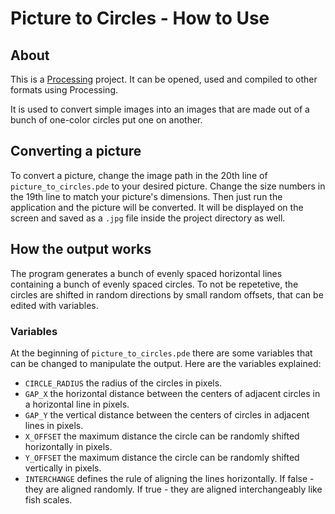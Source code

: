 # Picture to Circles - How to Use

## About

This is a [Processing](https://processing.org) project. It can be opened, used and compiled to other formats using Processing.

It is used to convert simple images into an images that are made out of a bunch of one-color circles put one on another.

## Converting a picture

To convert a picture, change the image path in the 20th line of `picture_to_circles.pde` to your desired picture. Change the size numbers in the 19th line to match your picture's dimensions. Then just run the application and the picture will be converted. It will be displayed on the screen and saved as a `.jpg` file inside the project directory as well.

## How the output works

The program generates a bunch of evenly spaced horizontal lines containing a bunch of evenly spaced circles. To not be repetetive, the circles are shifted in random directions by small random offsets, that can be edited with variables.

### Variables

At the beginning of `picture_to_circles.pde` there are some variables that can be changed to manipulate the output. Here are the variables explained:

- `CIRCLE_RADIUS` the radius of the circles in pixels.
- `GAP_X` the horizontal distance between the centers of adjacent circles in a horizontal line in pixels.
- `GAP_Y` the vertical distance between the centers of circles in adjacent lines in pixels.
- `X_OFFSET` the maximum distance the circle can be randomly shifted horizontally in pixels.
- `Y_OFFSET` the maximum distance the circle can be randomly shifted vertically in pixels.
- `INTERCHANGE` defines the rule of aligning the lines horizontally. If false - they are aligned randomly. If true - they are aligned interchangeably like fish scales.
